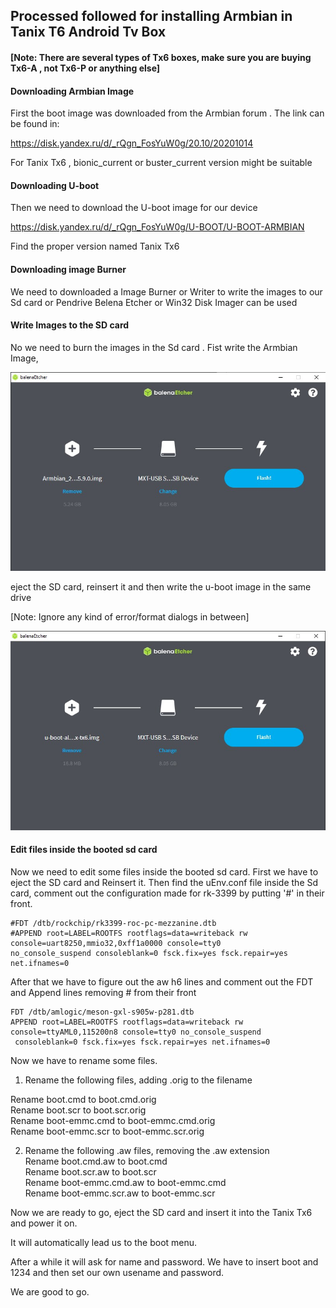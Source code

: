 
## Processed followed for installing Armbian in Tanix T6 Android Tv Box

#### [Note: There are several types of Tx6 boxes, make sure you are buying Tx6-A , not Tx6-P or anything else]

#### Downloading Armbian Image

First the boot image was downloaded from the Armbian forum . The link can be found in:

https://disk.yandex.ru/d/_rQgn_FosYuW0g/20.10/20201014

For Tanix Tx6 , bionic_current or buster_current version might be suitable

#### Downloading U-boot 

Then we need to download the U-boot image for our device

https://disk.yandex.ru/d/_rQgn_FosYuW0g/U-BOOT/U-BOOT-ARMBIAN

Find the proper version named Tanix Tx6 


#### Downloading image Burner

We need to downloaded a Image Burner or Writer to write the images to our Sd card or Pendrive
Belena Etcher or Win32 Disk Imager can be used

#### Write Images to the SD card

No we need to burn the images in the Sd card . Fist write the Armbian Image,

<img src="images/belenaEtcher1.jpg" >

eject the SD card, reinsert it and then write the u-boot image in the same drive

[Note: Ignore any kind of error/format dialogs in between]

<img src="images/belenaEtcher2.jpg" >

#### Edit files inside the booted sd card

Now we need to edit some files inside the booted sd card. First we have to eject the 
SD card and Reinsert it.
Then find the uEnv.conf file inside the Sd card, comment out the configuration made for
rk-3399 by putting '#' in their front.

```
#FDT /dtb/rockchip/rk3399-roc-pc-mezzanine.dtb
#APPEND root=LABEL=ROOTFS rootflags=data=writeback rw console=uart8250,mmio32,0xff1a0000 console=tty0
no_console_suspend consoleblank=0 fsck.fix=yes fsck.repair=yes net.ifnames=0
```

After that we have to figure out the aw h6 lines and comment out the FDT and Append lines
removing # from their front

```
FDT /dtb/amlogic/meson-gxl-s905w-p281.dtb
APPEND root=LABEL=ROOTFS rootflags=data=writeback rw console=ttyAML0,115200n8 console=tty0 no_console_suspend
 consoleblank=0 fsck.fix=yes fsck.repair=yes net.ifnames=0
```

Now we have to rename some files.
1) Rename the following files, adding .orig to the filename  

Rename boot.cmd to boot.cmd.orig<br/>
Rename boot.scr to boot.scr.orig<br/>
Rename boot-emmc.cmd to boot-emmc.cmd.orig<br/>
Rename boot-emmc.scr to boot-emmc.scr.orig<br/>

2) Rename the following .aw files, removing the .aw extension<br/>
Rename boot.cmd.aw to boot.cmd<br/>
Rename boot.scr.aw to boot.scr<br/>
Rename boot-emmc.cmd.aw to boot-emmc.cmd<br/>
Rename boot-emmc.scr.aw to boot-emmc.scr<br/>

Now we are ready to go, eject the SD card and insert it into the Tanix Tx6 and power it on.

It will automatically lead us to the boot menu.

After a while it will ask for name and password. We have to insert boot and 1234 and then set our
own usename and password.

We are good to go.


